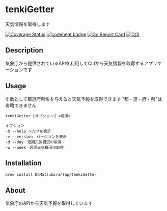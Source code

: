 # tenkiGetter

天気情報を取得します

[![Coverage Status](https://coveralls.io/repos/github/KaMatsubara/tenkiGetter/badge.svg?branch=main)](https://coveralls.io/github/KaMatsubara/tenkiGetter?branch=main)
[![codebeat badge](https://codebeat.co/badges/4e8d995f-16b5-4bc8-b135-641143c9a467)](https://codebeat.co/projects/github-com-kamatsubara-tenkigetter-main)
[![Go Report Card](https://goreportcard.com/badge/github.com/KaMatsubara/tenkiGetter)](https://goreportcard.com/report/github.com/KaMatsubara/tenkiGetter)
[![DOI](https://zenodo.org/badge/628910827.svg)](https://zenodo.org/badge/latestdoi/628910827)
## Description
気象庁から提供されているAPIを利用してCLIから天気情報を取得するアプリケーションです

## Usage
引数として都道府県名を与えると天気予報を取得できます
"都・道・府・県"は省略できません
```
tenkiGetter [オプション] <場所>

オプション
-h --help ヘルプを表示
-v --version　バージョンを表示
-d --day　短期天気概況の取得
-w --week　週間天気概況の取得
```

## Installation
```
brew install KaMatsubara/tap/tenkiGetter 
```


## About
気象庁のAPIから天気予報を取得しています
